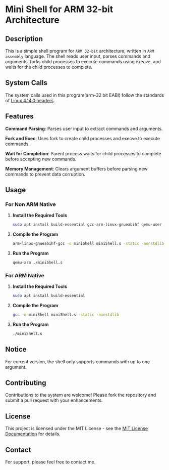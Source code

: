 # Mini Shell for ARM 32-bit Architecture

## Description
This is a simple shell program for `ARM 32-bit` architecture, written in `ARM assembly` language. The shell reads user input, parses commands and arguments, forks child processes to execute commands using execve, and waits for the child processes to complete.

## System Calls
The system calls used in this program(arm-32 bit EABI) follow the standards of [Linux 4.14.0 headers](https://chromium.googlesource.com/chromiumos/docs/+/master/constants/syscalls.md#arm-32_bit_EABI).


## Features

**Command Parsing**: Parses user input to extract commands and arguments.

**Fork and Exec**: Uses fork to create child processes and execve to execute commands.

**Wait for Completion**: Parent process waits for child processes to complete before accepting new commands.

**Memory Management**: Clears argument buffers before parsing new commands to prevent data corruption.

  
## Usage

### For Non ARM Native

1. **Install the Required Tools**
   ```bash
   sudo apt install build-essential gcc-arm-linux-gnueabihf qemu-user
   ```
2. **Compile the Program**
   ```bash
   arm-linux-gnueabihf-gcc -o miniShell miniShell.s -static -nonstdlib
   ```
3. **Run the Program**
   ```bash
   qemu-arm ./miniShell.s
   ```

   
### For ARM Native

1. **Install the Required Tools**
   ```bash
   sudo apt install build-essential
   ```
2. **Compile the Program**
   ```bash
   gcc -o miniShell miniShell.s -static -nonstdlib
   ```
3. **Run the Program**
   ```bash
   ./miniShell.s
   ```

## Notice
For current version, the shell only supports commands with up to one argument.

## Contributing
Contributions to the system are welcome! Please fork the repository and submit a pull request with your enhancements.

## License
This project is licensed under the MIT License - see the [MIT License Documentation](https://opensource.org/licenses/MIT) for details.

## Contact
For support, please feel free to contact me.
